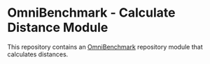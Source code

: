 # OmniBenchmark - Calculate Distance Module

This repository contains an [OmniBenchmark](https://omnibenchmark.org) repository module that calculates distances.
